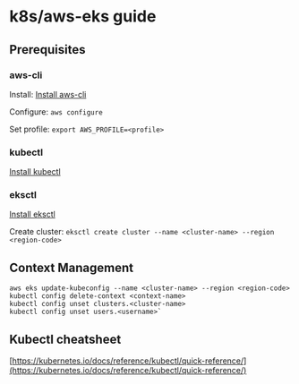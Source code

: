 # k8s/aws-eks guide

## Prerequisites

### aws-cli
Install:
[Install aws-cli](https://docs.aws.amazon.com/cli/latest/userguide/getting-started-install.html)

Configure: `aws configure`

Set profile: `export AWS_PROFILE=<profile>`

### kubectl
[Install kubectl](https://kubernetes.io/docs/tasks/tools/)

### eksctl
[Install eksctl](https://eksctl.io/installation/)

Create cluster: `eksctl create cluster --name <cluster-name> --region <region-code>`


## Context Management
```
aws eks update-kubeconfig --name <cluster-name> --region <region-code>
kubectl config delete-context <context-name>
kubectl config unset clusters.<cluster-name>
kubectl config unset users.<username>`
```

## Kubectl cheatsheet
[https://kubernetes.io/docs/reference/kubectl/quick-reference/](https://kubernetes.io/docs/reference/kubectl/quick-reference/)